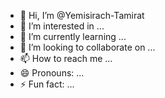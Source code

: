 - 👋 Hi, I’m @Yemisirach-Tamirat
- 👀 I’m interested in ...
- 🌱 I’m currently learning ...
- 💞️ I’m looking to collaborate on ...
- 📫 How to reach me ...
- 😄 Pronouns: ...
- ⚡ Fun fact: ...

<!---
Yemisirach-Tamirat/Yemisirach-Tamirat is a ✨ special ✨ repository because its `README.md` (this file) appears on your GitHub profile.
You can click the Preview link to take a look at your changes.
--->
